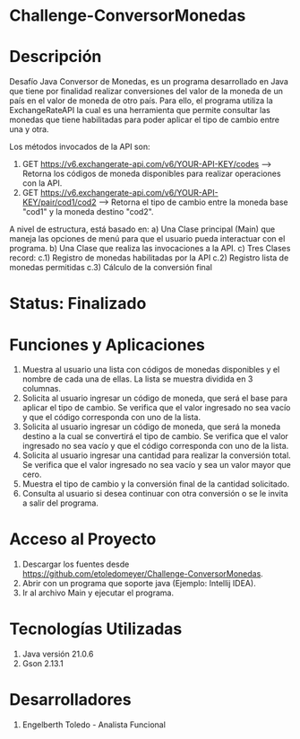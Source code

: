 # Challenge-ConversorMonedas

# Descripción
Desafío Java  Conversor de Monedas, es un programa desarrollado en Java que tiene por finalidad realizar conversiones del valor de la moneda de un país en el valor de moneda de otro país.
Para ello, el programa utiliza la ExchangeRateAPI la cual es una herramienta que permite consultar las monedas que tiene habilitadas para poder aplicar el tipo de cambio entre una y otra.

Los métodos invocados de la API son:
1) GET https://v6.exchangerate-api.com/v6/YOUR-API-KEY/codes --> Retorna los códigos de moneda disponibles para realizar operaciones con la API.
2) GET https://v6.exchangerate-api.com/v6/YOUR-API-KEY/pair/cod1/cod2 --> Retorna el tipo de cambio entre la moneda base "cod1" y la moneda destino "cod2".

A nivel de estructura, está basado en:
a) Una Clase principal (Main) que maneja las opciones de menú para que el usuario pueda interactuar con el programa.
b) Una Clase que realiza las invocaciones a la API.
c) Tres Clases record:
c.1) Registro de monedas habilitadas por la API
c.2) Registro lista de monedas permitidas 
c.3) Cálculo de la conversión final 


# Status:  Finalizado

# Funciones y Aplicaciones
1) Muestra al usuario una lista con códigos de monedas disponibles y el nombre de cada una de ellas. La lista se muestra dividida en 3 columnas.
2) Solicita al usuario ingresar un código de moneda, que será el base para aplicar el tipo de cambio. Se verifica que el valor ingresado no sea vacío y que el código corresponda con uno de la lista.
3) Solicita al usuario ingresar un código de moneda, que será la moneda destino a la cual se convertirá el tipo de cambio. Se verifica que el valor ingresado no sea vacío y que el código corresponda con uno de la lista.
4) Solicita al usuario ingresar una cantidad para realizar la conversión total. Se verifica que el valor ingresado no sea vacío y sea un valor mayor que cero.
5) Muestra el tipo de cambio y la conversión final de la cantidad solicitado.
6) Consulta al usuario si desea continuar con otra conversión o se le invita a salir del programa.

# Acceso al Proyecto
1) Descargar los fuentes desde https://github.com/etoledomeyer/Challenge-ConversorMonedas.
2) Abrir con un programa que soporte java (Ejemplo: Intellij IDEA).
3) Ir al archivo Main y ejecutar el programa.

# Tecnologías Utilizadas
1) Java versión 21.0.6
2) Gson 2.13.1

# Desarrolladores
1) Engelberth Toledo - Analista Funcional

